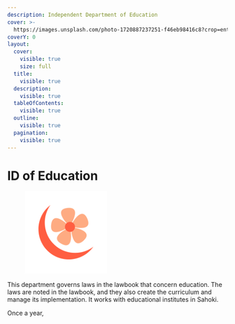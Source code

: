 ```yaml
---
description: Independent Department of Education
cover: >-
  https://images.unsplash.com/photo-1720887237251-f46eb98416c8?crop=entropy&cs=srgb&fm=jpg&ixid=M3wxOTcwMjR8MHwxfHJhbmRvbXx8fHx8fHx8fDE3MjEzMzg1NDZ8&ixlib=rb-4.0.3&q=85
coverY: 0
layout:
  cover:
    visible: true
    size: full
  title:
    visible: true
  description:
    visible: true
  tableOfContents:
    visible: true
  outline:
    visible: true
  pagination:
    visible: true
---
```


# ID of Education

<figure><img src="../../.gitbook/assets/Sahoki Council Logos.png" alt="" width="188"><figcaption></figcaption></figure>

This department governs laws in the lawbook that concern education. The laws are noted in the lawbook, and they also create the curriculum and manage its implementation. It works with educational institutes in Sahoki.

Once a year,&#x20;

